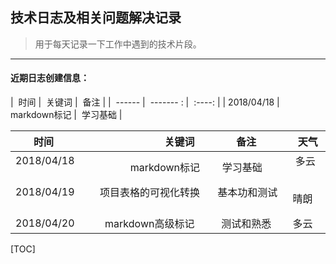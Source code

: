 ## 技术日志及相关问题解决记录

> 用于每天记录一下工作中遇到的技术片段。

---

#### 近期日志创建信息：

|  时间  |  关键词  |  备注  |
|  ------  |  ------- : |  :----:  |
|  2018/04/18  |  markdown标记  |  学习基础  |

| 时间          | 关键词       |  备注         |   天气    |   
| --------     | -----:        | :----:       |  ----   |
| 2018/04/18   | markdown标记 |   学习基础     |   多云   |
| 2018/04/19   |   项目表格的可视化转换   |   基本功和测试   |  晴朗   |
| 2018/04/20   |    markdown高级标记    |  测试和熟悉  |  多云   |



[TOC]
